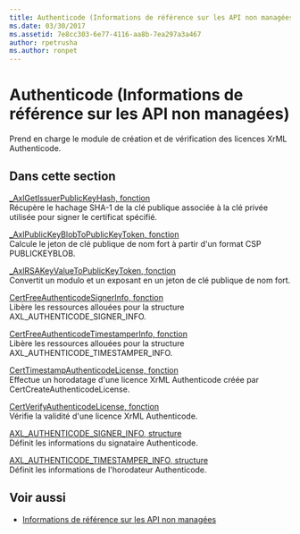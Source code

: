 ```yaml
---
title: Authenticode (Informations de référence sur les API non managées)
ms.date: 03/30/2017
ms.assetid: 7e8cc303-6e77-4116-aa8b-7ea297a3a467
author: rpetrusha
ms.author: ronpet
---
```

# <a name="authenticode-unmanaged-api-reference"></a>Authenticode (Informations de référence sur les API non managées)
Prend en charge le module de création et de vérification des licences XrML Authenticode.  
  
## <a name="in-this-section"></a>Dans cette section  
 [_AxlGetIssuerPublicKeyHash, fonction](../../../../docs/framework/unmanaged-api/authenticode/axlgetissuerpublickeyhash-function.md)  
 Récupère le hachage SHA-1 de la clé publique associée à la clé privée utilisée pour signer le certificat spécifié.  
  
 [_AxlPublicKeyBlobToPublicKeyToken, fonction](../../../../docs/framework/unmanaged-api/authenticode/axlpublickeyblobtopublickeytoken-function.md)  
 Calcule le jeton de clé publique de nom fort à partir d'un format CSP PUBLICKEYBLOB.  
  
 [_AxlRSAKeyValueToPublicKeyToken, fonction](../../../../docs/framework/unmanaged-api/authenticode/axlrsakeyvaluetopublickeytoken-function.md)  
 Convertit un modulo et un exposant en un jeton de clé publique de nom fort.  
  
 [CertFreeAuthenticodeSignerInfo, fonction](../../../../docs/framework/unmanaged-api/authenticode/certfreeauthenticodesignerinfo-function.md)  
 Libère les ressources allouées pour la structure AXL_AUTHENTICODE_SIGNER_INFO.  
  
 [CertFreeAuthenticodeTimestamperInfo, fonction](../../../../docs/framework/unmanaged-api/authenticode/certfreeauthenticodetimestamperinfo-function.md)  
 Libère les ressources allouées pour la structure AXL_AUTHENTICODE_TIMESTAMPER_INFO.  
  
 [CertTimestampAuthenticodeLicense, fonction](../../../../docs/framework/unmanaged-api/authenticode/certtimestampauthenticodelicense-function.md)  
 Effectue un horodatage d'une licence XrML Authenticode créée par CertCreateAuthenticodeLicense.  
  
 [CertVerifyAuthenticodeLicense, fonction](../../../../docs/framework/unmanaged-api/authenticode/certverifyauthenticodelicense-function.md)  
 Vérifie la validité d'une licence XrML Authenticode.  
  
 [AXL_AUTHENTICODE_SIGNER_INFO, structure](../../../../docs/framework/unmanaged-api/authenticode/axl-authenticode-signer-info-structure.md)  
 Définit les informations du signataire Authenticode.  
  
 [AXL_AUTHENTICODE_TIMESTAMPER_INFO, structure](../../../../docs/framework/unmanaged-api/authenticode/axl-authenticode-timestamper-info-structure.md)  
 Définit les informations de l'horodateur Authenticode.  
  
## <a name="see-also"></a>Voir aussi
- [Informations de référence sur les API non managées](../../../../docs/framework/unmanaged-api/index.md)

